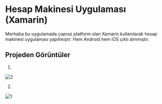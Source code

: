 # Hesap Makinesi Uygulaması (Xamarin)

Merhaba bu uygulamada çapraz platform olan Xamarin kullanılarak hesap makinesi uygulaması yapılmıştır. Hem Android hem iOS çıktı alınmıştır.

## Projeden Görüntüler
1.
![2](https://user-images.githubusercontent.com/77530565/106901226-8abd6780-6708-11eb-91a7-b18dce63145c.png)

2.
![1](https://user-images.githubusercontent.com/77530565/106901227-8b55fe00-6708-11eb-912a-c9422db8e21a.png)
